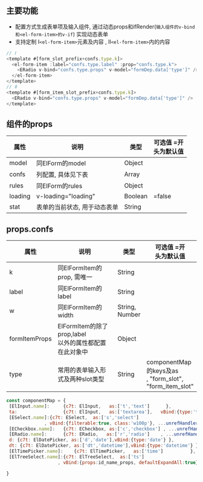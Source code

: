 ## 主要功能

- 配置方式生成表单项及输入组件, 通过动态props和ifRender(`输入组件的v-bind 和<el-form-item>的v-if`) 实现动态表单
- 支持定制 Ⅰ`<el-form-item>`元素及内容 , Ⅱ`<el-form-item>`内的内容

```js
// Ⅰ
<template #[form_slot_prefix+confs.type.k]>
  <el-form-item :label="confs.type.label" :prop="confs.type.k">
    <ERadio v-bind="confs.type.props" v-model="formDep.data['type']" />
  </el-form-item>
</template>
// Ⅱ
<template #[form_item_slot_prefix+confs.type.k]>
  <ERadio v-bind="confs.type.props" v-model="formDep.data['type']" />
</template>
```





## 组件的props

| 属性    | 说明                         | 类型    | 可选值 =开<br/>头为默认值 |
| ------- | ---------------------------- | ------- | ------------------------- |
| model   | 同ElForm的model              | Object  |                           |
| confs   | 列配置, 具体见下表           | Array   |                           |
| rules   | 同ElForm的rules              | Object  |                           |
| loading | v-loading="loading"          | Boolean | =false                    |
| stat    | 表单的当前状态, 用于动态表单 | String  |                           |



## props.confs

| 属性          | 说明                                                      | 类型               | 可选值 =开<br/>头为默认值                                    |
| ------------- | --------------------------------------------------------- | ------------------ | ------------------------------------------------------------ |
| k             | 同ElFormItem的prop, 需唯一                                | String             |                                                              |
| label         | 同ElFormItem的label                                       | String             |                                                              |
| w             | 同ElFormItem的width                                       | String,<br/>Number |                                                              |
| formItemProps | ElFormItem的除了prop,label<br/>以外的属性都配置在此对象中 | Object             |                                                              |
| type          | 常用的表单输入形式及两种slot类型                          | String             | componentMap<br/>的keys及as<br/> , "form_slot",<br/>"form_item_slot" |



```js
const componentMap = {
 [ElInput.name]:     {c7t: ElInput,   as:['t','text']      },
 ta:                 {c7t: ElInput,   as:['textarea'],   vBind:{type:'textarea'}  },
 [ESelect.name]:{c7t: ESelect,  as:['s','select']
              , vBind:{filterable:true, class:'w100p'}, ...unrefHandler().with_k },
 [ECheckbox.name]:   {c7t: ECheckbox, as:['c','checkbox'] , ...unrefHandler().with_k },
 [ERadio.name]:      {c7t: ERadio,   as:['r','radio']    , ...unrefHandler().with_k },
 d: {c7t: ElDatePicker, as:['d','date'],vBind:{type:'date'} },
 dt: {c7t: ElDatePicker, as:['dt','datetime'],vBind:{type:'datetime'} },
 [ElTimePicker.name]:    {c7t: ElTimePicker,   as:['time']          },
 [ElTreeSelect.name]:{c7t: ElTreeSelect,  as:['ts']
                   , vBind:{props:id_name_props, defaultExpandAll:true}, ...unrefHandler('data').with_k  },

}
```

